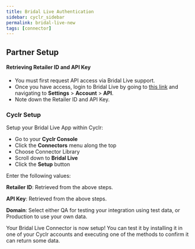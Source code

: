 ```yaml
---
title: Bridal Live Authentication
sidebar: cyclr_sidebar
permalink: bridal-live-new
tags: [connector]
---
```


## Partner Setup

#### Retrieving Retailer ID and API Key
* You must first request API access via Bridal Live support.
* Once you have access, login to Bridal Live by going to [this link](https://app.bridallive.com/) and navigating to **Settings** > **Account** > **API**.
* Note down the Retailer ID and API Key.

### Cyclr Setup

Setup your Bridal Live App within Cyclr:

*   Go to your **Cyclr Console**
*   Click the **Connectors** menu along the top
*   Choose Connector Library
*   Scroll down to **Bridal Live**
*   Click the **Setup** button

Enter the following values:

**Retailer ID**: Retrieved from the above steps.

**API Key**: Retrieved from the above steps.

**Domain**: Select either QA for testing your integration using test data, or Production to use your own data.


Your Bridal Live Connector is now setup! You can test it by installing it in one of your Cyclr accounts and executing one of the methods to confirm it can return some data.
